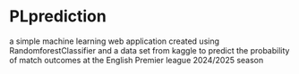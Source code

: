 # PLprediction

a simple machine learning web application created using RandomforestClassifier and a data set from kaggle to predict the probability of match outcomes at the English Premier league 2024/2025 season
